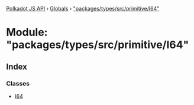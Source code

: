 [Polkadot JS API](../README.md) › [Globals](../globals.md) › ["packages/types/src/primitive/I64"](_packages_types_src_primitive_i64_.md)

# Module: "packages/types/src/primitive/I64"

## Index

### Classes

* [I64](../classes/_packages_types_src_primitive_i64_.i64.md)
